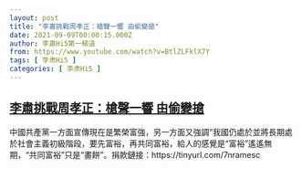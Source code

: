 ```yaml
---
layout: post
title: "李肅挑戰周孝正：槍聲一響 由偷變搶"
date: 2021-09-09T00:00:15.000Z
author: 李肅Hi5第一頻道
from: https://www.youtube.com/watch?v=BtlZLFklX7Y
tags: [ 李肃Hi5 ]
categories: [ 李肃Hi5 ]
---
```

<!--1631145615000-->
[李肅挑戰周孝正：槍聲一響 由偷變搶](https://www.youtube.com/watch?v=BtlZLFklX7Y)
------

<div>
中國共產黨一方面宣傳現在是繁榮富強，另一方面又強調“我國仍處於並將長期處於社會主義初級階段，要先富裕，再共同富裕，給人的感覺是“富裕”遙遙無期，“共同富裕”只是“畫餅”。捐款鏈接：https://tinyurl.com/7nramesc
</div>
